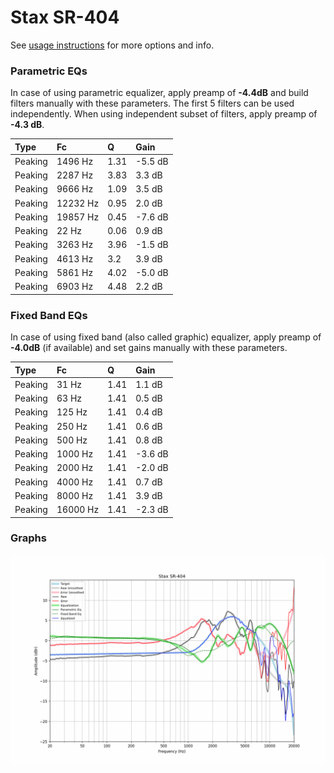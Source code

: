 # Stax SR-404
See [usage instructions](https://github.com/jaakkopasanen/AutoEq#usage) for more options and info.

### Parametric EQs
In case of using parametric equalizer, apply preamp of **-4.4dB** and build filters manually
with these parameters. The first 5 filters can be used independently.
When using independent subset of filters, apply preamp of **-4.3 dB**.

| Type    | Fc       |    Q | Gain    |
|:--------|:---------|:-----|:--------|
| Peaking | 1496 Hz  | 1.31 | -5.5 dB |
| Peaking | 2287 Hz  | 3.83 | 3.3 dB  |
| Peaking | 9666 Hz  | 1.09 | 3.5 dB  |
| Peaking | 12232 Hz | 0.95 | 2.0 dB  |
| Peaking | 19857 Hz | 0.45 | -7.6 dB |
| Peaking | 22 Hz    | 0.06 | 0.9 dB  |
| Peaking | 3263 Hz  | 3.96 | -1.5 dB |
| Peaking | 4613 Hz  | 3.2  | 3.9 dB  |
| Peaking | 5861 Hz  | 4.02 | -5.0 dB |
| Peaking | 6903 Hz  | 4.48 | 2.2 dB  |

### Fixed Band EQs
In case of using fixed band (also called graphic) equalizer, apply preamp of **-4.0dB**
(if available) and set gains manually with these parameters.

| Type    | Fc       |    Q | Gain    |
|:--------|:---------|:-----|:--------|
| Peaking | 31 Hz    | 1.41 | 1.1 dB  |
| Peaking | 63 Hz    | 1.41 | 0.5 dB  |
| Peaking | 125 Hz   | 1.41 | 0.4 dB  |
| Peaking | 250 Hz   | 1.41 | 0.6 dB  |
| Peaking | 500 Hz   | 1.41 | 0.8 dB  |
| Peaking | 1000 Hz  | 1.41 | -3.6 dB |
| Peaking | 2000 Hz  | 1.41 | -2.0 dB |
| Peaking | 4000 Hz  | 1.41 | 0.7 dB  |
| Peaking | 8000 Hz  | 1.41 | 3.9 dB  |
| Peaking | 16000 Hz | 1.41 | -2.3 dB |

### Graphs
![](./Stax%20SR-404.png)